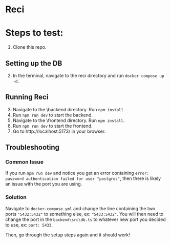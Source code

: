 # Reci

# Steps to test:

1. Clone this repo.

## Setting up the DB
2. In the terminal, navigate to the reci directory and run `docker compose up -d`.

## Running Reci
3. Navigate to the \backend directory. Run `npm install`. 
4. Run `npm run dev` to start the backend.
5. Navigate to the \frontend directory. Run `npm install`.
6. Run `npm run dev` to start the frontend. 
7. Go to http://localhost:5173/ in your browser.

## Troubleshooting

### Common Issue

If you run `npm run dev` and notice you get an error containing `error: password authentication failed for user "postgres"`, then there is likely an issue with the port you are using.

### Solution

Navigate to `docker-compose.yml` and change the line containing the two ports `"5432:5432"` to something else, ex: `"5433:5432"`. You will then need to change the port in the `backend\src\db.ts` to whatever new port you decided to use, ex: `port: 5433`.

Then, go through the setup steps again and it should work!